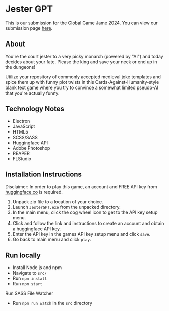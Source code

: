 # Jester GPT
This is our submission for the Global Game Jame 2024. You can view our submission page [here](https://globalgamejam.org/games/2024/jestergpt-not-actually-gpt-2).

## About
You're the court jester to a very picky monarch (powered by "AI") and today decides about your fate. Please the king and save your neck or end up in the dungeons!

Utilize your repository of commonly accepted medieval joke templates and spice them up with funny plot twists in this Cards-Against-Humanity-style blank text game where you try to convince a somewhat limited pseudo-AI that you're actually funny.

## Technology Notes
- Electron
- JavaScript
- HTML5
- SCSS/SASS
- Huggingface API
- Adobe Photoshop
- REAPER
- FLStudio

## Installation Instructions
Disclaimer: In order to play this game, an account and FREE API key from [huggingface.co](https://huggingface.co/) is required.

1. Unpack zip file to a location of your choice.
2. Launch `JesterGPT.exe` from the unpacked directory.
3. In the main menu, click the cog wheel icon to get to the API key setup menu.
4. Click and follow the link and instructions to create an account and obtain a huggingface API key.
5. Enter the API key in the games API key setup menu and click `save`.
6. Go back to main menu and click `play`.

## Run locally
- Install Node.js and npm
- Navigate to `src/` 
- Run `npm install`
- Run `npm start`

Run SASS File Watcher
- Run `npm run watch` in the `src` directory